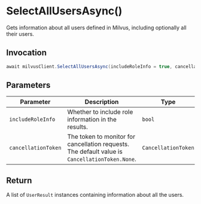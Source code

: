 # SelectAllUsersAsync()

Gets information about all users defined in Milvus, including optionally all their users.

## Invocation

```c#
await milvusClient.SelectAllUsersAsync(includeRoleInfo = true, cancellationToken = default);
```

## Parameters

| Parameter           | Description                                                                                                   | Type                            | Required |
| ------------------- | ------------------------------------------------------------------------------------------------------------- | ------------------------------- | -------- |
| `includeRoleInfo`   | Whether to include role information in the results.                                                           | `bool`                          | False    |
| `cancellationToken` | The token to monitor for cancellation requests. The default value is `CancellationToken.None`.                | `CancellationToken`             | False    |

## Return

A list of `UserResult` instances containing information about all the users.
